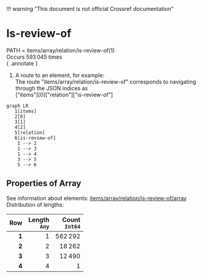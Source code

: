 !!! warning "This document is not official Crossref documentation"
# Is-review-of
PATH = items/array/relation/is-review-of(1)  
Occurs 593 045 times  
{ .annotate }

1. A route to an element, for example:  
   The route "items/array/relation/is-review-of" corresponds to navigating through the JSON indices as  
   ["items"][0]["relation"]["is-review-of"]  

```mermaid
graph LR
   1[items]
   2[0]
   3[1]
   4[2]
   5[relation]
   6[is-review-of]
    1 --> 2
    1 --> 3
    1 --> 4
    3 --> 5
    5 --> 6
```


## Properties of Array
See information about elements: [items/array/relation/is-review-of/array](array/index.md)  
Distribution of lengths:  

| **Row** | **Length**<br>`Any` | **Count**<br>`Int64` |
|--------:|--------------------:|---------------------:|
| **1**   | 1                   | 562 292              |
| **2**   | 2                   | 18 262               |
| **3**   | 3                   | 12 490               |
| **4**   | 4                   | 1                    |

